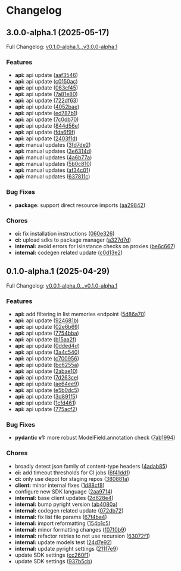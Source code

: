 # Changelog

## 3.0.0-alpha.1 (2025-05-17)

Full Changelog: [v0.1.0-alpha.1...v3.0.0-alpha.1](https://github.com/supermemoryai/python-sdk/compare/v0.1.0-alpha.1...v3.0.0-alpha.1)

### Features

* **api:** api update ([aaf3546](https://github.com/supermemoryai/python-sdk/commit/aaf354623319d2e3f99031669a615d3af48c9dab))
* **api:** api update ([c0150ac](https://github.com/supermemoryai/python-sdk/commit/c0150acac7ccae7e89707909d9250028fc4d5251))
* **api:** api update ([063cf45](https://github.com/supermemoryai/python-sdk/commit/063cf45fced039b32de6f00fc4862a873d50451a))
* **api:** api update ([7a81e80](https://github.com/supermemoryai/python-sdk/commit/7a81e8027fd0c76041672c71345e18724e71c10f))
* **api:** api update ([722df63](https://github.com/supermemoryai/python-sdk/commit/722df6387d8fc3b38ee892d4382b19339a4b8165))
* **api:** api update ([4052bae](https://github.com/supermemoryai/python-sdk/commit/4052baeca12183552a9bda674e97310e77b93623))
* **api:** api update ([ed787b1](https://github.com/supermemoryai/python-sdk/commit/ed787b1abd49ebbc4e219f90bf71511306aafb2b))
* **api:** api update ([7c0db70](https://github.com/supermemoryai/python-sdk/commit/7c0db70ec61ccd64197c333592457b925782f1ce))
* **api:** api update ([844d56e](https://github.com/supermemoryai/python-sdk/commit/844d56ecd40cffb441c47050e5e820051d65af7e))
* **api:** api update ([fda6f9f](https://github.com/supermemoryai/python-sdk/commit/fda6f9f111dac7db4bba42779e967356b8615e3c))
* **api:** api update ([2403f1d](https://github.com/supermemoryai/python-sdk/commit/2403f1da4d83266ddf49ada0103c8f5d432bf966))
* **api:** manual updates ([3fd7de2](https://github.com/supermemoryai/python-sdk/commit/3fd7de29691be3303c91fd89189371a0ef7845dc))
* **api:** manual updates ([3e6314d](https://github.com/supermemoryai/python-sdk/commit/3e6314dba381eb65fe644941f2cca25dfcd93d3d))
* **api:** manual updates ([4a6b77a](https://github.com/supermemoryai/python-sdk/commit/4a6b77aa6cd55d7135e33cbfb1138d9b2d00d40a))
* **api:** manual updates ([5b0c810](https://github.com/supermemoryai/python-sdk/commit/5b0c81086db77a2ea5922d117f4e393475d2bd03))
* **api:** manual updates ([af34c01](https://github.com/supermemoryai/python-sdk/commit/af34c01553feba151893eea0f6a905078146424f))
* **api:** manual updates ([637811c](https://github.com/supermemoryai/python-sdk/commit/637811c4a31cfc9d258ca8562fee1cd38fb51320))


### Bug Fixes

* **package:** support direct resource imports ([aa29842](https://github.com/supermemoryai/python-sdk/commit/aa2984202e3ff68031618847bc5a438e5a42933f))


### Chores

* **ci:** fix installation instructions ([060e326](https://github.com/supermemoryai/python-sdk/commit/060e32620febdd50931ae4d6e692a527b36b99fe))
* **ci:** upload sdks to package manager ([a327d7d](https://github.com/supermemoryai/python-sdk/commit/a327d7ddd1836e1a15b30eb5fb33388fe2580229))
* **internal:** avoid errors for isinstance checks on proxies ([be6c667](https://github.com/supermemoryai/python-sdk/commit/be6c667dbff65c00fc7f3bd22e541b477c19ca08))
* **internal:** codegen related update ([c0d13e2](https://github.com/supermemoryai/python-sdk/commit/c0d13e254d08d459edc35def2c38774ce11fcd0d))

## 0.1.0-alpha.1 (2025-04-29)

Full Changelog: [v0.0.1-alpha.0...v0.1.0-alpha.1](https://github.com/supermemoryai/python-sdk/compare/v0.0.1-alpha.0...v0.1.0-alpha.1)

### Features

* **api:** add filtering in list memories endpoint ([5d86a70](https://github.com/supermemoryai/python-sdk/commit/5d86a703c41b0ce90c8ac61f2eccd6c83f79c176))
* **api:** api update ([924681b](https://github.com/supermemoryai/python-sdk/commit/924681b37fe9492f316be15559df2644e7660842))
* **api:** api update ([02e6b69](https://github.com/supermemoryai/python-sdk/commit/02e6b6940d3e9a7d3bfa61af801bcfa5e1a11529))
* **api:** api update ([7754bba](https://github.com/supermemoryai/python-sdk/commit/7754bba34d6a99d903acb7439caccbe5ab9aa598))
* **api:** api update ([b15aa2f](https://github.com/supermemoryai/python-sdk/commit/b15aa2f8c7772f84485e610d5352e68c9f4b367b))
* **api:** api update ([0dded4d](https://github.com/supermemoryai/python-sdk/commit/0dded4d6be51807c0a295495684bdb6aa5f853d1))
* **api:** api update ([3a4c540](https://github.com/supermemoryai/python-sdk/commit/3a4c540b328cdfb4b9aba4e7f3a9a5def657e753))
* **api:** api update ([c700956](https://github.com/supermemoryai/python-sdk/commit/c700956b44689bb82d054d2ffabc49a902be413b))
* **api:** api update ([bc6255a](https://github.com/supermemoryai/python-sdk/commit/bc6255addc8757d56d803593913db96e9b12a4e1))
* **api:** api update ([2abae10](https://github.com/supermemoryai/python-sdk/commit/2abae10ee88440ef931f7a127cb365c56d80a45d))
* **api:** api update ([7d263ce](https://github.com/supermemoryai/python-sdk/commit/7d263cefd8242b701e96b181caf6e2b473f7acac))
* **api:** api update ([ae64ee9](https://github.com/supermemoryai/python-sdk/commit/ae64ee969401c34da3704278bc05996cecc2214e))
* **api:** api update ([e5b0dc5](https://github.com/supermemoryai/python-sdk/commit/e5b0dc54ccebf278fb3d26cce334daa816bc5324))
* **api:** api update ([3d891f5](https://github.com/supermemoryai/python-sdk/commit/3d891f569dcec80be6b25757bd0f7fd41366b86c))
* **api:** api update ([1cfd461](https://github.com/supermemoryai/python-sdk/commit/1cfd4616cd5230a3eedc01b4b6cb3fc2ad6828df))
* **api:** api update ([775acf2](https://github.com/supermemoryai/python-sdk/commit/775acf29ed6814a9e00928a21d7e1b269bd1c827))


### Bug Fixes

* **pydantic v1:** more robust ModelField.annotation check ([7ab1994](https://github.com/supermemoryai/python-sdk/commit/7ab19942fc0ec181a3ada4c2748cef5c6f604f86))


### Chores

* broadly detect json family of content-type headers ([4adab85](https://github.com/supermemoryai/python-sdk/commit/4adab85222033e3ab74864916e3913590c2e3983))
* **ci:** add timeout thresholds for CI jobs ([6f41dd1](https://github.com/supermemoryai/python-sdk/commit/6f41dd1bcde3a7bc32c02b5e9fe301699274a19f))
* **ci:** only use depot for staging repos ([380881a](https://github.com/supermemoryai/python-sdk/commit/380881ab4ca3cc2b121f2fc4d16a567afd6bc763))
* **client:** minor internal fixes ([1d88cf8](https://github.com/supermemoryai/python-sdk/commit/1d88cf891c3bfb06983f28fd7bc3365e92c45f84))
* configure new SDK language ([2aa9714](https://github.com/supermemoryai/python-sdk/commit/2aa971422b0eeddb9319fe6780fcd4bfd5a9b6c7))
* **internal:** base client updates ([2d628e4](https://github.com/supermemoryai/python-sdk/commit/2d628e42bdfdee7dbda8e177950b93efc3f0875d))
* **internal:** bump pyright version ([ab4080a](https://github.com/supermemoryai/python-sdk/commit/ab4080a27dc73e5956fc663449720ece5966f383))
* **internal:** codegen related update ([072db72](https://github.com/supermemoryai/python-sdk/commit/072db7257871c72e512c6776cfe680c2fb5df738))
* **internal:** fix list file params ([67f4ba4](https://github.com/supermemoryai/python-sdk/commit/67f4ba4b3f89f42bd0f17c5bd88fb4663e3dbf1b))
* **internal:** import reformatting ([154b1c5](https://github.com/supermemoryai/python-sdk/commit/154b1c58b7fd421aa2039cfb4438b72e2cbe4d38))
* **internal:** minor formatting changes ([f07f0b9](https://github.com/supermemoryai/python-sdk/commit/f07f0b9dbc8c5f0ef4d3c4acfa980d991aba3943))
* **internal:** refactor retries to not use recursion ([63072f1](https://github.com/supermemoryai/python-sdk/commit/63072f131bca572e22af65c2c8b3b42f5e5d866a))
* **internal:** update models test ([24d7e92](https://github.com/supermemoryai/python-sdk/commit/24d7e92ceed67b23dc0189d36d30c8eb8bb2d075))
* **internal:** update pyright settings ([211f7e9](https://github.com/supermemoryai/python-sdk/commit/211f7e9f03d8ff06f680364b8cfb1c38dde54935))
* update SDK settings ([cc260f1](https://github.com/supermemoryai/python-sdk/commit/cc260f124b2858bfd9495a8da074fd20890f3f10))
* update SDK settings ([937b5cb](https://github.com/supermemoryai/python-sdk/commit/937b5cb5e302e009bfc7475c4f942d4f5c24bcdd))
